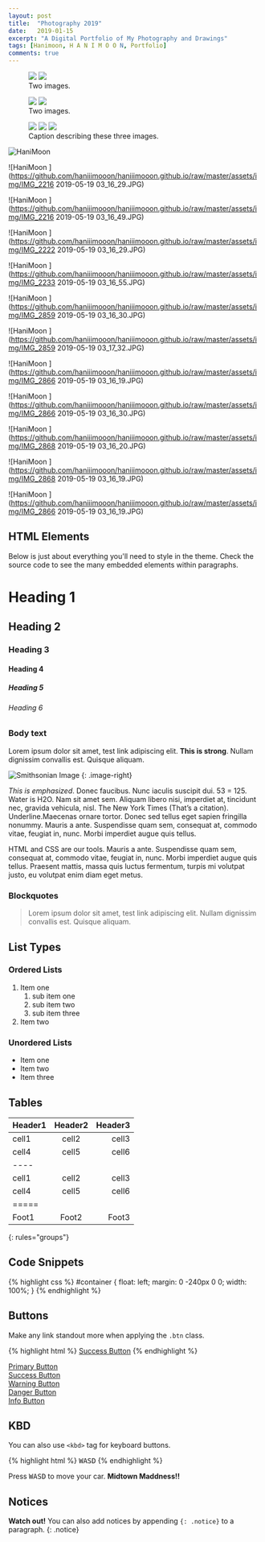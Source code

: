 ```yaml
---
layout: post
title:  "Photography 2019"
date:   2019-01-15
excerpt: "A Digital Portfolio of My Photography and Drawings"
tags: [Hanimoon, H A N I M O O N, Portfolio]
comments: true
---
```


<figure class="half">
	<a href="https://github.com/haniiimooon/haniiimooon.github.io/raw/master/assets/img/IMG_2032.JPG"><img src="https://github.com/haniiimooon/haniiimooon.github.io/raw/master/assets/img/IMG_2032.JPG"></a>
	<a href="https://github.com/haniiimooon/haniiimooon.github.io/raw/master/assets/img/IMG_1894.JPG"><img src="https://github.com/haniiimooon/haniiimooon.github.io/raw/master/assets/img/IMG_1894.JPG"></a>
	<figcaption>Two images.</figcaption>
</figure>


<figure class="half">
	<a href="https://github.com/haniiimooon/haniiimooon.github.io/raw/master/assets/img/IMG_1845.JPG"><img src="https://github.com/haniiimooon/haniiimooon.github.io/raw/master/assets/img/IMG_1845.JPG"></a>
	<a href="https://github.com/haniiimooon/haniiimooon.github.io/raw/master/assets/img/IMG_2030.JPG"><img src="https://github.com/haniiimooon/haniiimooon.github.io/raw/master/assets/img/IMG_2030.JPG"></a>
	<figcaption>Two images.</figcaption>
</figure>





<figure class="third">
	<img src="https://github.com/haniiimooon/haniiimooon.github.io/raw/master/assets/img/IMG_0925 2019-05-19 03_16_33.JPG">
	<img src="https://github.com/haniiimooon/haniiimooon.github.io/raw/master/assets/img/IMG_0925.JPG">
	<img src="/https://github.com/haniiimooon/haniiimooon.github.io/raw/master/assets/img/IMG_0925.JPG">
	<figcaption>Caption describing these three images.</figcaption>
</figure>


![HaniMoon ](https://github.com/haniiimooon/haniiimooon.github.io/raw/master/assets/img/IMG_2032.JPG) 

![HaniMoon ](https://github.com/haniiimooon/haniiimooon.github.io/raw/master/assets/img/IMG_2216 2019-05-19 03_16_29.JPG) 


![HaniMoon ](https://github.com/haniiimooon/haniiimooon.github.io/raw/master/assets/img/IMG_2216 2019-05-19 03_16_49.JPG) 

![HaniMoon ](https://github.com/haniiimooon/haniiimooon.github.io/raw/master/assets/img/IMG_2222 2019-05-19 03_16_29.JPG) 

![HaniMoon ](https://github.com/haniiimooon/haniiimooon.github.io/raw/master/assets/img/IMG_2233 2019-05-19 03_16_55.JPG) 

![HaniMoon ](https://github.com/haniiimooon/haniiimooon.github.io/raw/master/assets/img/IMG_2859 2019-05-19 03_16_30.JPG) 

![HaniMoon ](https://github.com/haniiimooon/haniiimooon.github.io/raw/master/assets/img/IMG_2859 2019-05-19 03_17_32.JPG) 

![HaniMoon ](https://github.com/haniiimooon/haniiimooon.github.io/raw/master/assets/img/IMG_2866 2019-05-19 03_16_19.JPG) 

![HaniMoon ](https://github.com/haniiimooon/haniiimooon.github.io/raw/master/assets/img/IMG_2866 2019-05-19 03_16_30.JPG) 

![HaniMoon ](https://github.com/haniiimooon/haniiimooon.github.io/raw/master/assets/img/IMG_2868 2019-05-19 03_16_20.JPG) 

![HaniMoon ](https://github.com/haniiimooon/haniiimooon.github.io/raw/master/assets/img/IMG_2868 2019-05-19 03_16_19.JPG) 

![HaniMoon ](https://github.com/haniiimooon/haniiimooon.github.io/raw/master/assets/img/IMG_2866 2019-05-19 03_16_19.JPG) 




## HTML Elements

Below is just about everything you'll need to style in the theme. Check the source code to see the many embedded elements within paragraphs.

# Heading 1

## Heading 2

### Heading 3

#### Heading 4

##### Heading 5

###### Heading 6

### Body text

Lorem ipsum dolor sit amet, test link adipiscing elit. **This is strong**. Nullam dignissim convallis est. Quisque aliquam.

![Smithsonian Image](https://mmistakes.github.io/minimal-mistakes/images/3953273590_704e3899d5_m.jpg)
{: .image-right}

*This is emphasized*. Donec faucibus. Nunc iaculis suscipit dui. 53 = 125. Water is H2O. Nam sit amet sem. Aliquam libero nisi, imperdiet at, tincidunt nec, gravida vehicula, nisl. The New York Times (That’s a citation). Underline.Maecenas ornare tortor. Donec sed tellus eget sapien fringilla nonummy. Mauris a ante. Suspendisse quam sem, consequat at, commodo vitae, feugiat in, nunc. Morbi imperdiet augue quis tellus.

HTML and CSS are our tools. Mauris a ante. Suspendisse quam sem, consequat at, commodo vitae, feugiat in, nunc. Morbi imperdiet augue quis tellus. Praesent mattis, massa quis luctus fermentum, turpis mi volutpat justo, eu volutpat enim diam eget metus.

### Blockquotes

> Lorem ipsum dolor sit amet, test link adipiscing elit. Nullam dignissim convallis est. Quisque aliquam.

## List Types

### Ordered Lists

1. Item one
   1. sub item one
   2. sub item two
   3. sub item three
2. Item two

### Unordered Lists

* Item one
* Item two
* Item three

## Tables

| Header1 | Header2 | Header3 |
|:--------|:-------:|--------:|
| cell1   | cell2   | cell3   |
| cell4   | cell5   | cell6   |
|----
| cell1   | cell2   | cell3   |
| cell4   | cell5   | cell6   |
|=====
| Foot1   | Foot2   | Foot3
{: rules="groups"}

## Code Snippets

{% highlight css %}
#container {
  float: left;
  margin: 0 -240px 0 0;
  width: 100%;
}
{% endhighlight %}

## Buttons

Make any link standout more when applying the `.btn` class.

{% highlight html %}
<a href="#" class="btn btn-success">Success Button</a>
{% endhighlight %}

<div markdown="0"><a href="#" class="btn">Primary Button</a></div>
<div markdown="0"><a href="#" class="btn btn-success">Success Button</a></div>
<div markdown="0"><a href="#" class="btn btn-warning">Warning Button</a></div>
<div markdown="0"><a href="#" class="btn btn-danger">Danger Button</a></div>
<div markdown="0"><a href="#" class="btn btn-info">Info Button</a></div>

## KBD

You can also use `<kbd>` tag for keyboard buttons.

{% highlight html %}
<kbd>W</kbd><kbd>A</kbd><kbd>S</kbd><kbd>D</kbd>
{% endhighlight %}

Press <kbd>W</kbd><kbd>A</kbd><kbd>S</kbd><kbd>D</kbd> to move your car. **Midtown Maddness!!**

## Notices

**Watch out!** You can also add notices by appending `{: .notice}` to a paragraph.
{: .notice}
